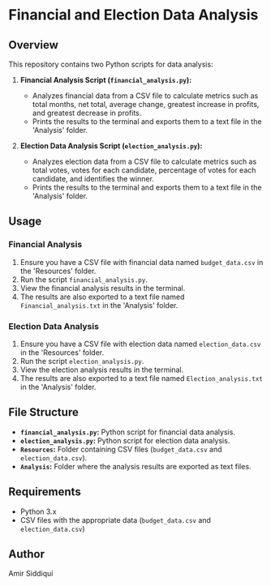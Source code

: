 # Financial and Election Data Analysis

## Overview

This repository contains two Python scripts for data analysis:

1. **Financial Analysis Script (`financial_analysis.py`):**
   - Analyzes financial data from a CSV file to calculate metrics such as total months, net total, average change, greatest increase in profits, and greatest decrease in profits.
   - Prints the results to the terminal and exports them to a text file in the 'Analysis' folder.

2. **Election Data Analysis Script (`election_analysis.py`):**
   - Analyzes election data from a CSV file to calculate metrics such as total votes, votes for each candidate, percentage of votes for each candidate, and identifies the winner.
   - Prints the results to the terminal and exports them to a text file in the 'Analysis' folder.

## Usage

### Financial Analysis

1. Ensure you have a CSV file with financial data named `budget_data.csv` in the 'Resources' folder.
2. Run the script `financial_analysis.py`.
3. View the financial analysis results in the terminal.
4. The results are also exported to a text file named `Financial_analysis.txt` in the 'Analysis' folder.

### Election Data Analysis

1. Ensure you have a CSV file with election data named `election_data.csv` in the 'Resources' folder.
2. Run the script `election_analysis.py`.
3. View the election analysis results in the terminal.
4. The results are also exported to a text file named `Election_analysis.txt` in the 'Analysis' folder.

## File Structure

- **`financial_analysis.py`:** Python script for financial data analysis.
- **`election_analysis.py`:** Python script for election data analysis.
- **`Resources`:** Folder containing CSV files (`budget_data.csv` and `election_data.csv`).
- **`Analysis`:** Folder where the analysis results are exported as text files.

## Requirements

- Python 3.x
- CSV files with the appropriate data (`budget_data.csv` and `election_data.csv`)

## Author

Amir Siddiqui

